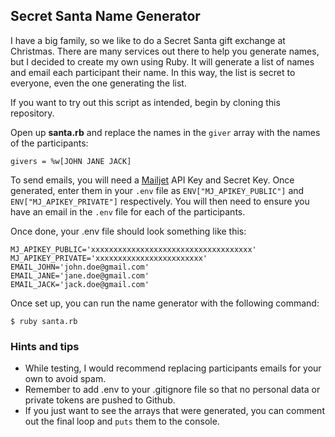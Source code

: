 ## Secret Santa Name Generator

I have a big family, so we like to do a Secret Santa gift exchange at Christmas. There are many services out there to help you generate names, but I decided to create my own using Ruby. It will generate a list of names and email each participant their name. In this way, the list is secret to everyone, even the one generating the list. 

If you want to try out this script as intended, begin by cloning this repository.

Open up __santa.rb__ and replace the names in the `giver` array with the names of the participants:

    givers = %w[JOHN JANE JACK]

To send emails, you will need a [Mailjet](https://www.mailjet.com/) API Key and Secret Key. Once generated, enter them in your `.env` file as `ENV["MJ_APIKEY_PUBLIC"]` and `ENV["MJ_APIKEY_PRIVATE"]` respectively. You will then need to ensure you have an email in the `.env` file for each of the participants.

Once done, your .env file should look something like this:

    MJ_APIKEY_PUBLIC='xxxxxxxxxxxxxxxxxxxxxxxxxxxxxxxxxxxx'
    MJ_APIKEY_PRIVATE='xxxxxxxxxxxxxxxxxxxxxxxx'
    EMAIL_JOHN='john.doe@gmail.com'
    EMAIL_JANE='jane.doe@gmail.com'
    EMAIL_JACK='jack.doe@gmail.com'

Once set up, you can run the name generator with the following command:

    $ ruby santa.rb    

### Hints and tips

- While testing, I would recommend replacing participants emails for your own to avoid spam.
- Remember to add .env to your .gitignore file so that no personal data or private tokens are pushed to Github.
- If you just want to see the arrays that were generated, you can comment out the final loop and `puts` them to the console.
